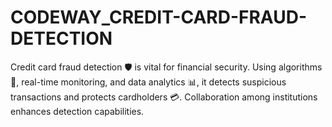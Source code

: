 # CODEWAY_CREDIT-CARD-FRAUD-DETECTION
Credit card fraud detection 🛡️ is vital for financial security. Using algorithms 🤖, real-time monitoring, and data analytics 📊, it detects suspicious transactions and protects cardholders 💳. Collaboration among institutions enhances detection capabilities.
